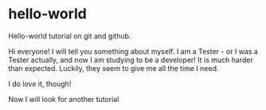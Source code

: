 # hello-world
Hello-world tutorial on git and github.

Hi everyone!
I will tell you something about myself.
I am a Tester - or I was a Tester actually, and now I am studying to be a developer!
It is much harder than expected.
Luckily, they seem to give me all the time I need.

I do love it, though!

Now I will look for another tutorial
